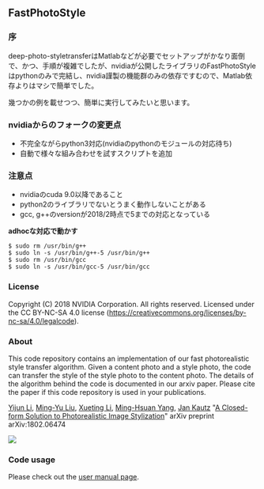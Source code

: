 ## FastPhotoStyle

### 序
deep-photo-styletransferはMatlabなどが必要でセットアップがかなり面倒で、かつ、手順が複雑でしたが、nvidiaが公開したライブラリのFastPhotoStyleはpythonのみで完結し、nvidia謹製の機能群のみの依存ですむので、Matlab依存よりはマシで簡単でした。  

幾つかの例を載せつつ、簡単に実行してみたいと思います。  

### nvidiaからのフォークの変更点
- 不完全ながらpython3対応(nvidiaのpythonのモジュールの対応待ち)
- 自動で様々な組み合わせを試すスクリプトを追加

### 注意点
- nvidiaのcuda 9.0以降であること
- python2のライブラリでないとうまく動作しないことがある
- gcc, g++のversionが2018/2時点で5までの対応となっている

**adhocな対応で動かす**  
```console
$ sudo rm /usr/bin/g++
$ sudo ln -s /usr/bin/g++-5 /usr/bin/g++
$ sudo rm /usr/bin/gcc
$ sudo ln -s /usr/bin/gcc-5 /usr/bin/gcc
```


### License
Copyright (C) 2018 NVIDIA Corporation.  All rights reserved.
Licensed under the CC BY-NC-SA 4.0 license (https://creativecommons.org/licenses/by-nc-sa/4.0/legalcode).

### About

This code repository contains an implementation of our fast photorealistic style transfer algorithm. Given a content photo and a style photo, the code can transfer the style of the style photo to the content photo. The details of the algorithm behind the code is documented in our arxiv paper. Please cite the paper if this code repository is used in your publications.

[Yijun Li](https://sites.google.com/site/yijunlimaverick/), [Ming-Yu Liu](http://mingyuliu.net/), [Xueting Li](https://sunshineatnoon.github.io/), [Ming-Hsuan Yang](http://faculty.ucmerced.edu/mhyang/), [Jan Kautz](http://jankautz.com/) "[A Closed-form Solution to Photorealistic Image Stylization](https://arxiv.org/abs/1802.06474)" arXiv preprint arXiv:1802.06474

![](teaser.png)



### Code usage

Please check out the [user manual page](USAGE.md).



